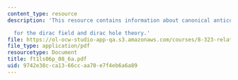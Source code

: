 ```yaml
---
content_type: resource
description: 'This resource contains information about canonical anticommutation relations

  for the dirac field and dirac hole theory.'
file: https://ol-ocw-studio-app-qa.s3.amazonaws.com/courses/8-323-relativistic-quantum-field-theory-i-spring-2008/9742e38cca1366ccaa70e7f4eb6a6a89_ft1ls06p_08_6a.pdf
file_type: application/pdf
resourcetype: Document
title: ft1ls06p_08_6a.pdf
uid: 9742e38c-ca13-66cc-aa70-e7f4eb6a6a89
---
```

